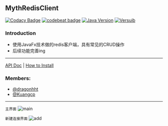 ## MythRedisClient
[![Codacy Badge](https://api.codacy.com/project/badge/Grade/a96af06e0b984502bcff2c64f9fc9bbb)](https://www.codacy.com/app/Kuangcp/MythRedisClient?utm_source=github.com&amp;utm_medium=referral&amp;utm_content=Kuangcp/MythRedisClient&amp;utm_campaign=Badge_Grade)
[![codebeat badge](https://codebeat.co/badges/894d2da8-5926-4c74-9e25-664a424beff7)](https://codebeat.co/projects/github-com-kuangcp-mythredisclient-master)
[![Java Version](https://img.shields.io/badge/Java-JRE%208-red.svg)](https://www.java.com/download/)
[![Versuib](https://img.shields.io/github/tag/Kuangcp/MythRedisClient.svg)](https://github.com/Kuangcp/MythRedisClient/releases)

### Introduction
- 使用JavaFx技术做的redis客户端，具有常见的CRUD操作
- 后续功能完善ing



*****


[API Doc](https://kuangcp.github.io/Docs/MythRedisClient/javadoc/index.html) | [How to Install](https://github.com/Kuangcp/MythRedisClient/wiki)


### Members:

- [@dragonhht](https://github.com/dragonhht)
- [@Kuangcp](https://github.com/kuangcp)

******

`主界面`
![main](https://gitlab.com/Kuangcp/ImageRepo/raw/master/Image/MythRedis/main.png)

`新建连接界面`
![add](https://gitlab.com/Kuangcp/ImageRepo/raw/master/Image/MythRedis/add.png)



